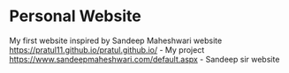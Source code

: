 # Personal Website
My first website inspired by Sandeep Maheshwari website 
https://pratul11.github.io/pratul.github.io/ - My project
https://www.sandeepmaheshwari.com/default.aspx - Sandeep sir website
